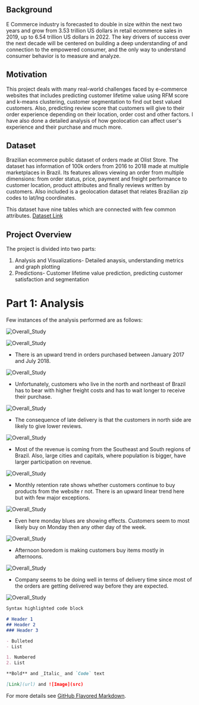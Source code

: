 ## Background

E Commerce industry is forecasted to double in size within the next two years and grow from 3.53 trillion US dollars in retail ecommerce sales in 2019, up to 6.54 trillion US dollars in 2022. The key drivers of success over the next decade will be centered on building a deep understanding of and connection to the empowered consumer, and the only way to understand consumer behavior is to measure and analyze. 

## Motivation

This project deals with many real-world challenges faced by e-commerce websites that includes predicting customer lifetime value using RFM score and k-means clustering, customer segmentation to find out best valued customers. Also, predicting review score that customers will give to their order experience depending on their location, order cost and other factors. I have also done a detailed analysis of how geolocation can affect user's experience and their purchase and much more.

## Dataset

Brazilian ecommerce public dataset of orders made at Olist Store. The dataset has information of 100k orders from 2016 to 2018 made at multiple marketplaces in Brazil. Its features allows viewing an order from multiple dimensions: from order status, price, payment and freight performance to customer location, product attributes and finally reviews written by customers. Also included is a geolocation dataset that relates Brazilian zip codes to lat/lng coordinates.

This dataset have nine tables which are connected with few common attributes. [Dataset Link](https://www.kaggle.com/olistbr/brazilian-ecommerce)

## Project Overview
The project is divided into two parts:
1. Analysis and Visualizations- Detailed anaysis, understanding metrics and graph plotting
2. Predictions- Customer lifetime value prediction, predicting customer satisfaction and segmentation

# Part 1: Analysis
Few instances of the analysis performed are as follows:

![Overall_Study](https://user-images.githubusercontent.com/33171500/93948439-b14fa880-fcfb-11ea-84af-6e86ebf28120.png)


![Overall_Study](https://user-images.githubusercontent.com/33171500/93949050-32f40600-fcfd-11ea-8a44-2dbbab31dec0.png)


* There is an upward trend in orders purchased between January 2017 and July 2018.

![Overall_Study](https://user-images.githubusercontent.com/33171500/94201775-b470a300-fe79-11ea-9a28-f1ce486a3e37.png)

* Unfortunately, customers who live in the north and northeast of Brazil has to bear with higher freight costs and has to wait longer to receive their purchase.

![Overall_Study](https://user-images.githubusercontent.com/33171500/94201805-bcc8de00-fe79-11ea-8ce8-b1f2765baa78.png)

* The consequence of late delivery is that the customers in north side are likely to give lower reviews.

![Overall_Study](https://user-images.githubusercontent.com/33171500/94201827-c4888280-fe79-11ea-9f82-d89287ebe4ae.png)

* Most of the revenue is coming from the Southeast and South regions of Brazil. Also, large cities and capitals, where population is bigger, have larger participation on revenue.

![Overall_Study](https://user-images.githubusercontent.com/33171500/94201844-ca7e6380-fe79-11ea-9c92-f567882fd6c9.png)

* Monthly retention rate shows whether customers continue to buy products from the website r not. There is an upward linear trend here but with few major exceptions.

![Overall_Study](https://user-images.githubusercontent.com/33171500/93948977-0809b200-fcfd-11ea-9fc3-f4d1d4260d97.png)

* Even here monday blues are showing effects. Customers seem to most likely buy on Monday then any other day of the week.

![Overall_Study](https://user-images.githubusercontent.com/33171500/93948981-093adf00-fcfd-11ea-8c33-4bfd19192380.png)

* Afternoon boredom is making customers buy items mostly in afternoons.

![Overall_Study](https://user-images.githubusercontent.com/33171500/94202035-20eba200-fe7a-11ea-8aeb-63dca33cc5c0.png)

* Company seems to be doing well in terms of delivery time since most of the orders are getting delivered way before they are expected.

![Overall_Study](https://user-images.githubusercontent.com/33171500/93949045-31c2d900-fcfd-11ea-85a9-14a4ee60614b.png)



























```markdown
Syntax highlighted code block

# Header 1
## Header 2
### Header 3

- Bulleted
- List

1. Numbered
2. List

**Bold** and _Italic_ and `Code` text

[Link](url) and ![Image](src)
```

For more details see [GitHub Flavored Markdown](https://guides.github.com/features/mastering-markdown/).

